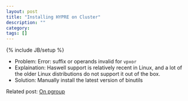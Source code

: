```yaml
---
layout: post
title: "Installing HYPRE on Cluster"
description: ""
category: 
tags: []
---
```

{% include JB/setup %}

 - Problem: Error: suffix or operands invalid for `vpxor`
 - Explaination: Haswell support is relatively recent in Linux, and a lot of the older Linux distributions do not support it out of the box.
 - Solution: Manually install the latest version of binutils

Related post: [On pgroup](http://www.pgroup.com/userforum/viewtopic.php?t=4503&sid=6db69196862208b913a2654ba3c0988b)
